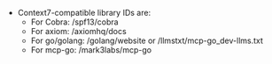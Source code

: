 - Context7-compatible library IDs are:
  - For Cobra: /spf13/cobra
  - For axiom: /axiomhq/docs
  - For go/golang: /golang/website or /llmstxt/mcp-go_dev-llms.txt
  - For mcp-go: /mark3labs/mcp-go
